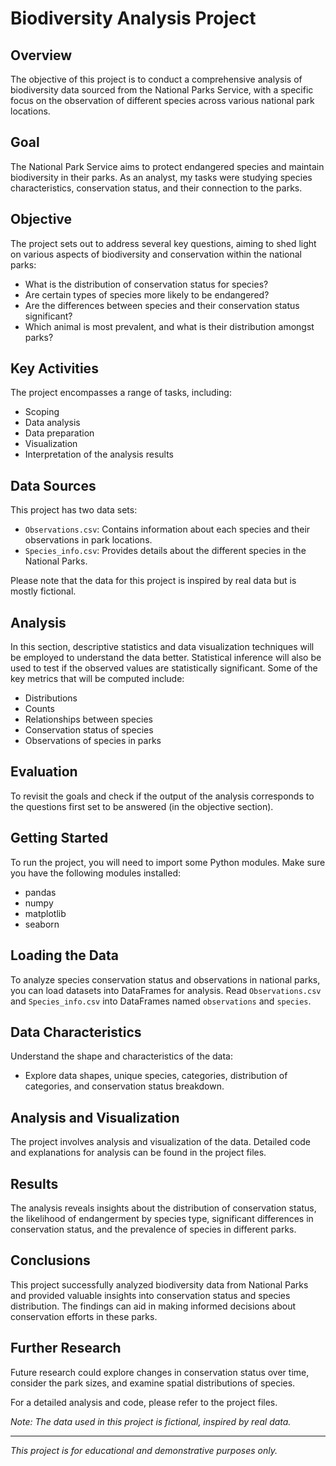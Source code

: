 # Biodiversity Analysis Project

## Overview

The objective of this project is to conduct a comprehensive analysis of biodiversity data sourced from the National Parks Service, with a specific focus on the observation of different species across various national park locations.

## Goal

The National Park Service aims to protect endangered species and maintain biodiversity in their parks. As an analyst, my tasks were studying species characteristics, conservation status, and their connection to the parks.

## Objective

The project sets out to address several key questions, aiming to shed light on various aspects of biodiversity and conservation within the national parks:

- What is the distribution of conservation status for species?
- Are certain types of species more likely to be endangered?
- Are the differences between species and their conservation status significant?
- Which animal is most prevalent, and what is their distribution amongst parks?

## Key Activities

The project encompasses a range of tasks, including:

- Scoping
- Data analysis
- Data preparation
- Visualization
- Interpretation of the analysis results

## Data Sources

This project has two data sets:
- `Observations.csv`: Contains information about each species and their observations in park locations.
- `Species_info.csv`: Provides details about the different species in the National Parks.

Please note that the data for this project is inspired by real data but is mostly fictional.

## Analysis

In this section, descriptive statistics and data visualization techniques will be employed to understand the data better. Statistical inference will also be used to test if the observed values are statistically significant. Some of the key metrics that will be computed include:

- Distributions
- Counts
- Relationships between species
- Conservation status of species
- Observations of species in parks

## Evaluation

To revisit the goals and check if the output of the analysis corresponds to the questions first set to be answered (in the objective section).

## Getting Started

To run the project, you will need to import some Python modules. Make sure you have the following modules installed:

- pandas
- numpy
- matplotlib
- seaborn

## Loading the Data

To analyze species conservation status and observations in national parks, you can load datasets into DataFrames for analysis. Read `Observations.csv` and `Species_info.csv` into DataFrames named `observations` and `species`.

## Data Characteristics

Understand the shape and characteristics of the data:

- Explore data shapes, unique species, categories, distribution of categories, and conservation status breakdown.

## Analysis and Visualization

The project involves analysis and visualization of the data. Detailed code and explanations for analysis can be found in the project files.

## Results

The analysis reveals insights about the distribution of conservation status, the likelihood of endangerment by species type, significant differences in conservation status, and the prevalence of species in different parks.

## Conclusions

This project successfully analyzed biodiversity data from National Parks and provided valuable insights into conservation status and species distribution. The findings can aid in making informed decisions about conservation efforts in these parks.

## Further Research

Future research could explore changes in conservation status over time, consider the park sizes, and examine spatial distributions of species.

For a detailed analysis and code, please refer to the project files.

*Note: The data used in this project is fictional, inspired by real data.*

---

*This project is for educational and demonstrative purposes only.*

